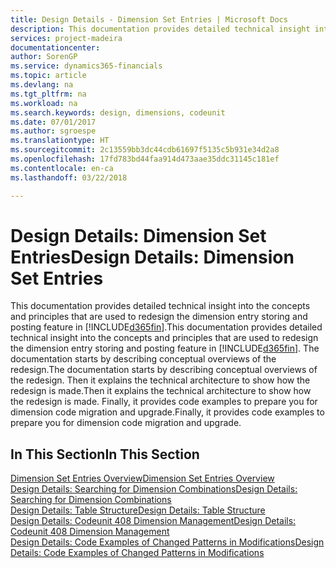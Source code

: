 ```yaml
---
title: Design Details - Dimension Set Entries | Microsoft Docs
description: This documentation provides detailed technical insight into the concepts and principles that are used to redesign the dimension entry storing and posting feature.
services: project-madeira
documentationcenter: 
author: SorenGP
ms.service: dynamics365-financials
ms.topic: article
ms.devlang: na
ms.tgt_pltfrm: na
ms.workload: na
ms.search.keywords: design, dimensions, codeunit
ms.date: 07/01/2017
ms.author: sgroespe
ms.translationtype: HT
ms.sourcegitcommit: 2c13559bb3dc44cdb61697f5135c5b931e34d2a8
ms.openlocfilehash: 17fd783bd44faa914d473aae35ddc31145c181ef
ms.contentlocale: en-ca
ms.lasthandoff: 03/22/2018

---
```

# <a name="design-details-dimension-set-entries"></a><span data-ttu-id="4d273-103">Design Details: Dimension Set Entries</span><span class="sxs-lookup"><span data-stu-id="4d273-103">Design Details: Dimension Set Entries</span></span>
<span data-ttu-id="4d273-104">This documentation provides detailed technical insight into the concepts and principles that are used to redesign the dimension entry storing and posting feature in [!INCLUDE[d365fin](includes/d365fin_md.md)].</span><span class="sxs-lookup"><span data-stu-id="4d273-104">This documentation provides detailed technical insight into the concepts and principles that are used to redesign the dimension entry storing and posting feature in [!INCLUDE[d365fin](includes/d365fin_md.md)].</span></span> <span data-ttu-id="4d273-105">The documentation starts by describing conceptual overviews of the redesign.</span><span class="sxs-lookup"><span data-stu-id="4d273-105">The documentation starts by describing conceptual overviews of the redesign.</span></span> <span data-ttu-id="4d273-106">Then it explains the technical architecture to show how the redesign is made.</span><span class="sxs-lookup"><span data-stu-id="4d273-106">Then it explains the technical architecture to show how the redesign is made.</span></span> <span data-ttu-id="4d273-107">Finally, it provides code examples to prepare you for dimension code migration and upgrade.</span><span class="sxs-lookup"><span data-stu-id="4d273-107">Finally, it provides code examples to prepare you for dimension code migration and upgrade.</span></span>  

## <a name="in-this-section"></a><span data-ttu-id="4d273-108">In This Section</span><span class="sxs-lookup"><span data-stu-id="4d273-108">In This Section</span></span>  
[<span data-ttu-id="4d273-109">Dimension Set Entries Overview</span><span class="sxs-lookup"><span data-stu-id="4d273-109">Dimension Set Entries Overview</span></span>](design-details-dimension-set-entries-overview.md)  
[<span data-ttu-id="4d273-110">Design Details: Searching for Dimension Combinations</span><span class="sxs-lookup"><span data-stu-id="4d273-110">Design Details: Searching for Dimension Combinations</span></span>](design-details-searching-for-dimension-combinations.md)  
[<span data-ttu-id="4d273-111">Design Details: Table Structure</span><span class="sxs-lookup"><span data-stu-id="4d273-111">Design Details: Table Structure</span></span>](design-details-table-structure.md)  
[<span data-ttu-id="4d273-112">Design Details: Codeunit 408 Dimension Management</span><span class="sxs-lookup"><span data-stu-id="4d273-112">Design Details: Codeunit 408 Dimension Management</span></span>](design-details-codeunit-408-dimension-management.md)  
[<span data-ttu-id="4d273-113">Design Details: Code Examples of Changed Patterns in Modifications</span><span class="sxs-lookup"><span data-stu-id="4d273-113">Design Details: Code Examples of Changed Patterns in Modifications</span></span>](design-details-code-examples-of-changed-patterns-in-modifications.md)

